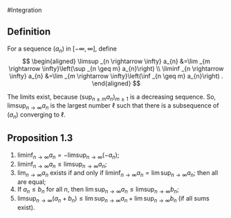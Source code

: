 #Integration
## Definition
For a sequence $\left(a_{n}\right)$ in $[-\infty, \infty]$, define
$$
\begin{aligned}
\limsup _{n \rightarrow \infty} a_{n} &=\lim _{m \rightarrow \infty}\left(\sup _{n \geq m} a_{n}\right) \\
\liminf _{n \rightarrow \infty} a_{n} &=\lim _{m \rightarrow \infty}\left(\inf _{n \geq m} a_{n}\right) .
\end{aligned}
$$

The limits exist, because $\left(\sup _{n \geq m} a_{n}\right)_{m \geq 1}$ is a decreasing sequence.
So, $\limsup _{n \rightarrow \infty} a_{n}$ is the largest number $\ell$ such that there is a subsequence of $\left(a_{n}\right)$ converging to $\ell$.

## Proposition 1.3
1. $\liminf _{n \rightarrow \infty} a_{n}=-\limsup _{n \rightarrow \infty}\left(-a_{n}\right)$;
2. $\liminf _{n \rightarrow \infty} a_{n} \leq \limsup _{n \rightarrow \infty} a_{n} ;$
3. $\lim _{n \rightarrow \infty} a_{n}$ exists if and only if $\liminf _{n \rightarrow \infty} a_{n}=\lim \sup _{n \rightarrow \infty} a_{n}$; then all are equal;
4. If $a_{n} \leq b_{n}$ for all $n$, then $\lim \sup _{n \rightarrow \infty} a_{n} \leq \limsup _{n \rightarrow \infty} b_{n}$;
5. $\limsup _{n \rightarrow \infty}\left(a_{n}+b_{n}\right) \leq \lim \sup _{n \rightarrow \infty} a_{n}+\lim \sup _{n \rightarrow \infty} b_{n}$ (if all sums exist).